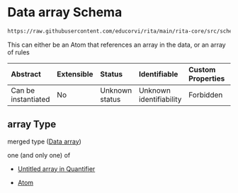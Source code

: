 # Data array Schema

```txt
https://raw.githubusercontent.com/educorvi/rita/main/rita-core/src/schema/quantifier.json#/properties/array
```

This can either be an Atom that references an array in the data, or an array of rules

| Abstract            | Extensible | Status         | Identifiable            | Custom Properties | Additional Properties | Access Restrictions | Defined In                                                                   |
| :------------------ | :--------- | :------------- | :---------------------- | :---------------- | :-------------------- | :------------------ | :--------------------------------------------------------------------------- |
| Can be instantiated | No         | Unknown status | Unknown identifiability | Forbidden         | Allowed               | none                | [quantifier.json\*](../../src/schema/quantifier.json "open original schema") |

## array Type

merged type ([Data array](quantifier-properties-data-array.md))

one (and only one) of

* [Untitled array in Quantifier](quantifier-properties-data-array-oneof-0.md "check type definition")

* [Atom](atom.md "check type definition")
